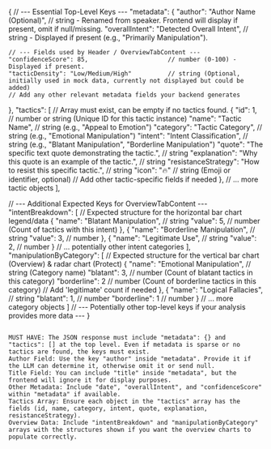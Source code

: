 {
  // --- Essential Top-Level Keys ---
  "metadata": {
    "author": "Author Name (Optional)",        // string - Renamed from speaker. Frontend will display if present, omit if null/missing.
    "overallIntent": "Detected Overall Intent", // string - Displayed if present (e.g., "Primarily Manipulation").

    // --- Fields used by Header / OverviewTabContent ---
    "confidenceScore": 85,                      // number (0-100) - Displayed if present.
    "tacticDensity": "Low/Medium/High"          // string (Optional, initially used in mock data, currently not displayed but could be added)
    // Add any other relevant metadata fields your backend generates
  },
  "tactics": [
    // Array must exist, can be empty if no tactics found.
    {
      "id": 1,                                  // number or string (Unique ID for this tactic instance)
      "name": "Tactic Name",                   // string (e.g., "Appeal to Emotion")
      "category": "Tactic Category",            // string (e.g., "Emotional Manipulation")
      "intent": "Intent Classification",        // string (e.g., "Blatant Manipulation", "Borderline Manipulation")
      "quote": "The specific text quote demonstrating the tactic.", // string
      "explanation": "Why this quote is an example of the tactic.", // string
      "resistanceStrategy": "How to resist this specific tactic.", // string
      "icon": "🔥"                               // string (Emoji or identifier, optional)
      // Add other tactic-specific fields if needed
    },
    // ... more tactic objects
  ],

  // --- Additional Expected Keys for OverviewTabContent ---
  "intentBreakdown": [
    // Expected structure for the horizontal bar chart legend/data
    {
      "name": "Blatant Manipulation",           // string
      "value": 5,                               // number (Count of tactics with this intent)
    },
    {
      "name": "Borderline Manipulation",        // string
      "value": 3,                               // number
    },
    {
       "name": "Legitimate Use",                // string
       "value": 2,                               // number
    }
    // ... potentially other intent categories
  ],
  "manipulationByCategory": [
    // Expected structure for the vertical bar chart (Overview) & radar chart (Protect)
    {
      "name": "Emotional Manipulation",         // string (Category name)
      "blatant": 3,                             // number (Count of blatant tactics in this category)
      "borderline": 2                           // number (Count of borderline tactics in this category)
      // Add 'legitimate' count if needed
    },
    {
      "name": "Logical Fallacies",              // string
      "blatant": 1,                             // number
      "borderline": 1                           // number
    }
    // ... more category objects
  ]
  // --- Potentially other top-level keys if your analysis provides more data ---
}
```

MUST HAVE: The JSON response must include "metadata": {} and "tactics": [] at the top level. Even if metadata is sparse or no tactics are found, the keys must exist.
Author Field: Use the key "author" inside "metadata". Provide it if the LLM can determine it, otherwise omit it or send null.
Title Field: You can include "title" inside "metadata", but the frontend will ignore it for display purposes.
Other Metadata: Include "date", "overallIntent", and "confidenceScore" within "metadata" if available.
Tactics Array: Ensure each object in the "tactics" array has the fields (id, name, category, intent, quote, explanation, resistanceStrategy).
Overview Data: Include "intentBreakdown" and "manipulationByCategory" arrays with the structures shown if you want the overview charts to populate correctly.